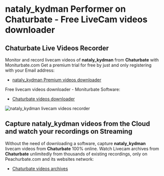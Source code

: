 # nataly_kydman Performer on Chaturbate - Free LiveCam videos downloader

## Chaturbate Live Videos Recorder

Monitor and record livecam videos of **nataly_kydman** from **Chaturbate** with Moniturbate.com
Get a premium trial for free by just and only registering with your Email address:
* [nataly_kydman Premium videos downloader](https://moniturbate.com/request-demo-licence-key.html)

Free livecam videos downloader - Moniturbate Software:
* [Chaturbate videos downloader](https://moniturbate.com/moniturbate-download-software.html)

![nataly_kydman livecam videos recorder](https://peachurnet.com/templates/moniturbate-software.png)


## Capture nataly_kydman videos from the Cloud and watch your recordings on Streaming

Without the need of downloading a software, capture **nataly_kydman** livecam videos from **Chaturbate** 100% online.
Watch Livecam archives from **Chaturbate** unlimitedly from thousands of existing recordings, only on Peachurbate.com and its websites network:
* [Chaturbate videos archives](https://peachurnet.com/)